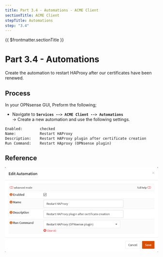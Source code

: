 ```yaml
---
title: Part 3.4 - Automations - ACME Client
sectionTitle: ACME Client
stepTitle: Automations
step: "3.4"
---
```


{{ $frontmatter.sectionTitle }}
# Part 3.4 - Automations

Create the automation to restart HAProxy after our certificates have been renewed.

## Process

In your OPNsense GUI, Preform the following;

- Navigate to **`Services --> ACME Client --> Automations`**  
  -> Create a new automation and use the following settings.

```text{5}
Enabled:        checked
Name:           Restart HAProxy
Description:    Restart HAProxy plugin after certificate creation
Run Command:    Restart HAproxy (OPNsense plugin)  
```


## Reference
![P003-004-ACME-Automations](assets/P003-004-ACME-Automations.png)
